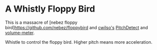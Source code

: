 A Whistly Floppy Bird
=========
This is a massacre of [nebez floppy bird]https://github.com/nebez/floppybird and
[cwilso's](https://github.com/cwilso) [PitchDetect](https://github.com/cwilso/PitchDetect)
and [volume-meter](https://github.com/cwilso/volume-meter).

Whistle to control the floppy bird. Higher pitch means more acceleration.
